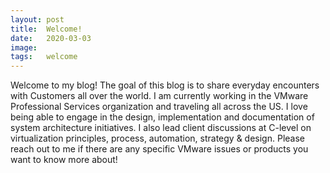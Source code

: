 ```yaml
---
layout: post
title:  Welcome!
date:   2020-03-03
image:
tags:   welcome
---
```

Welcome to my blog! The goal of this blog is to share everyday encounters with Customers all over the world. I am currently working in the VMware Professional Services organization and traveling all across the US. I love being able to engage in the design, implementation and documentation of system architecture initiatives. I also lead client discussions at C-level on virtualization principles, process, automation, strategy & design. Please reach out to me if there are any specific VMware issues or products you want to know more about!